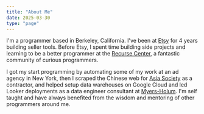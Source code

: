 ```yaml
---
title: "About Me"
date: 2025-03-30
type: "page"
---
```


I'm a programmer based in Berkeley, California. I've been at [Etsy](https://www.etsy.com/) for 4 years building seller tools. Before Etsy, I spent time building side projects and learning to be a better programmer at the [Recurse Center](https://www.recurse.com/), a fantastic community of curious programmers.

I got my start programming by automating some of my work at an ad agency in New York, then I scraped the Chinese web for [Asia Society](https://asiasociety.org/center-us-china-relations/about) as a contractor, and helped setup data warehouses on Google Cloud and led Looker deployments as a data engineer consultant at [Myers-Holum](https://www.myersholum.com/practices/edw-cloud-migrations/). I'm self taught and have always benefited from the wisdom and mentoring of other programmers around me.
